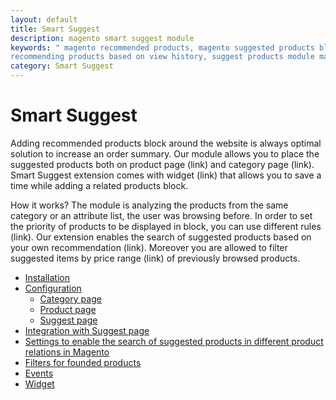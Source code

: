 ```yaml
---
layout: default
title: Smart Suggest
description: magento smart suggest module
keywords: " magento recommended products, magento suggested products block,
recommending products based on view history, suggest products module magento "
category: Smart Suggest
---
```


# Smart Suggest

Adding recommended products block around the website is always optimal solution to increase an order summary. Our module allows you to place the suggested products both on product page (link) and category page (link). Smart Suggest extension comes with widget (link) that allows you to save a time while adding a related products block.
 
How it works? The module is analyzing the products from the same category or an attribute list, the user was browsing before. In order to set the priority of products to be displayed in block, you can use different rules (link). Our extension enables the search of suggested products based on your own recommendation (link). Moreover you are allowed to filter suggested items by price range (link) of previously browsed products.

- [Installation](installation/)
- [Configuration](configuration/)
	-	[Category page](category-page/)
	-	[Product page](product-page/)
	-	[Suggest page](suggest-page/)
-	[Integration with Suggest page](integration-with-suggest-page/)
-	[Settings to enable the search of suggested products in different product relations in Magento](magento-product-relation/)
-	[Filters for founded products](filters-for-founded-products/)
-	[Events](events/)
-	[Widget](widget/)